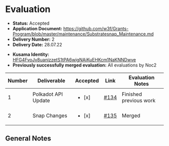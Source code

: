
# Evaluation

- **Status:** Accepted
- **Application Document:** https://github.com/w3f/Grants-Program/blob/master/maintenance/Substratesnap_Maintenance.md
- **Delivery Number:** 2
- **Delivery Date:** 28.07.22
* **Kusama Identity:** [HFG4FvoJv8uanizzetS1tPA6wigNAiKuEHKcm1NaKNNDwve](https://polkascan.io/pre/kusama/account/HFG4FvoJv8uanizzetS1tPA6wigNAiKuEHKcm1NaKNNDwve)
* **Previously successfully merged evaluation:** All evaluations by Noc2

| Number | Deliverable | Accepted | Link | Evaluation Notes |
| ------ | ----------- | -------- | ---- |----------------- |
| 1   | Polkadot API Update	|  <ul><li>[x] </li></ul>| [#134](https://github.com/ChainSafe/metamask-snap-polkadot/commit/e8e9ea5067d430c13b9543bead1b7fd66a9ea272)  | Finished previous work |
| 2   | Snap Changes |  <ul><li>[x] </li></ul>| [#135](https://github.com/ChainSafe/metamask-snap-polkadot/commit/b141728cc54b3acf9b2defb8aeec32de134094d9)  | Merged|

## General Notes


